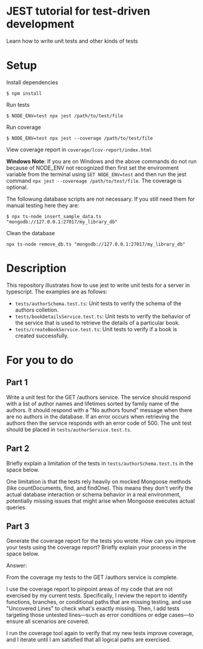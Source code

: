 # JEST tutorial for test-driven development

Learn how to write unit tests and other kinds of tests

# Setup

Install dependencies

`$ npm install`

Run tests

`$ NODE_ENV=test npx jest /path/to/test/file`

Run coverage

`$ NODE_ENV=test npx jest --coverage /path/to/test/file`

View coverage report in `coverage/lcov-report/index.html`

**Windows Note**: If you are on Windows and the above commands do not run
because of NODE_ENV not recognized then first set the environment variable from the terminal using `SET NODE_ENV=test` and then
run the jest command `npx jest --covereage /path/to/test/file`. The coverage is optional.

The followung database scripts are not necessary. If you still need
them for manual testing here they are:

`$ npx ts-node insert_sample_data.ts "mongodb://127.0.0.1:27017/my_library_db"`

Clean the database

`npx ts-node remove_db.ts "mongodb://127.0.0.1:27017/my_library_db"`

# Description

This repository illustrates how to use jest to write unit tests
for a server in typescript. The examples are as follows:

- `tests/authorSchema.test.ts`: Unit tests to verify the schema of the authors colletion.
- `tests/bookDetailsService.test.ts`: Unit tests to verify the behavior of the service that is used to retrieve the details of a particular book.
- `tests/createBookService.test.ts`: Unit tests to verify if a book is created successfully.

# For you to do

## Part 1

Write a unit test for the GET /authors service.
The service should respond with a list of author names and lifetimes sorted by family name of the authors. It should respond
with a "No authors found" message when there are no authors in the database. If an error occurs when retrieving the authors then the
service responds with an error code of 500. The unit test
should be placed in `tests/authorService.test.ts`.

## Part 2

Briefly explain a limitation of the tests in `tests/authorSchema.test.ts` in the space below.

One limitation is that the tests rely heavily on mocked Mongoose methods (like countDocuments, find, and findOne). This means they don't verify the actual database interaction or schema behavior in a real environment, potentially missing issues that might arise when Mongoose executes actual queries.

## Part 3

Generate the coverage report for the tests you wrote. How can you improve
your tests using the coverage report? Briefly explain your
process in the space below.

Answer:

From the coverage my tests to the GET /authors service is complete.

I use the coverage report to pinpoint areas of my code that are not exercised by my current tests. Specifically, I review the report to identify functions, branches, or conditional paths that are missing testing, and use "Uncovered Lines" to check what's exactly missing. Then, I add tests targeting those untested lines—such as error conditions or edge cases—to ensure all scenarios are covered.

I run the coverage tool again to verify that my new tests improve coverage, and I iterate until I am satisfied that all logical paths are exercised.
